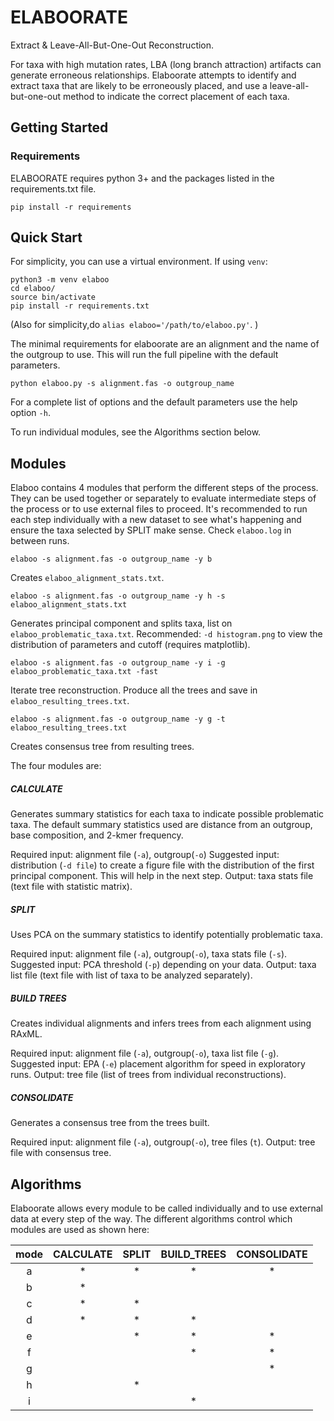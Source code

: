 # ELABOORATE
Extract & Leave-All-But-One-Out Reconstruction. 

For taxa with high mutation rates, LBA (long branch attraction) artifacts can generate erroneous relationships. Elaboorate attempts to identify and extract taxa that are likely to be erroneously placed, and use a leave-all-but-one-out method to indicate the correct placement of each taxa. 

## Getting Started

### Requirements  
ELABOORATE requires python 3+ and the packages listed in the requirements.txt file.  
```
pip install -r requirements
```

## Quick Start

For simplicity, you can use a virtual environment. If using `venv`:
```
python3 -m venv elaboo
cd elaboo/
source bin/activate
pip install -r requirements.txt
```

(Also for simplicity,do `alias elaboo='/path/to/elaboo.py'`. )

The minimal requirements for elaboorate are an alignment and the name of the outgroup to use. This will run the full pipeline with the default parameters.  
```
python elaboo.py -s alignment.fas -o outgroup_name
```
For a complete list of options and the default parameters use the help option `-h`.

To run individual modules, see the Algorithms section below.

## Modules
Elaboo contains 4 modules that perform the different steps of the process. They can be used together or separately to evaluate intermediate steps of the process or to use external files to proceed. 
It's recommended to run each step individually with a new dataset to see what's happening and ensure the taxa selected by SPLIT make sense. Check `elaboo.log` in between runs.
```
elaboo -s alignment.fas -o outgroup_name -y b 
```
Creates `elaboo_alignment_stats.txt`.

```
elaboo -s alignment.fas -o outgroup_name -y h -s elaboo_alignment_stats.txt 
```
Generates principal component and splits taxa, list on `elaboo_problematic_taxa.txt`.
Recommended: `-d histogram.png` to view the distribution of parameters and cutoff (requires matplotlib).

```
elaboo -s alignment.fas -o outgroup_name -y i -g elaboo_problematic_taxa.txt -fast 
```
Iterate tree reconstruction. Produce all the trees and save in `elaboo_resulting_trees.txt`.

```
elaboo -s alignment.fas -o outgroup_name -y g -t elaboo_resulting_trees.txt 
```
Creates consensus tree from resulting trees.


The four modules are:

##### CALCULATE
Generates summary statistics for each taxa to indicate possible problematic taxa. 
The default summary statistics used are distance from an outgroup, base composition, and 2-kmer frequency.

Required input: alignment file (`-a`), outgroup(`-o`)
Suggested input: distribution (`-d file`) to create a figure file with the distribution of the first principal component. This will help in the next step.
Output: taxa stats file (text file with statistic matrix).

##### SPLIT
Uses PCA on the summary statistics to identify potentially problematic taxa.

Required input: alignment file (`-a`), outgroup(`-o`), taxa stats file (`-s`).
Suggested input: PCA threshold (`-p`) depending on your data.
Output: taxa list file (text file with list of taxa to be analyzed separately).

##### BUILD TREES
Creates individual alignments and infers trees from each alignment using RAxML.

Required input: alignment file (`-a`), outgroup(`-o`), taxa list file (`-g`).
Suggested input: EPA (`-e`) placement algorithm for speed in exploratory runs.
Output: tree file (list of trees from individual reconstructions).

##### CONSOLIDATE
Generates a consensus tree from the trees built.

Required input: alignment file (`-a`), outgroup(`-o`), tree files (`t`).
Output: tree file with consensus tree. 

## Algorithms
Elaboorate allows every module to be called individually and to use external data at every step of the way. The different algorithms control which modules are used as shown here:

|mode|CALCULATE|SPLIT|BUILD_TREES|CONSOLIDATE|
|:---:|:---:|:---:|:---:|:---:|
|a|*|*|*|*|
|b|*||||
|c|*|*|||
|d|*|*|*||
|e||*|*|*|
|f|||*|*|
|g||||*|
|h||*|||
|i|||*||
